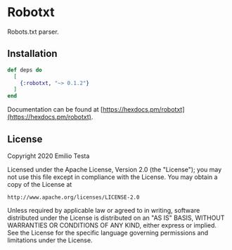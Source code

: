 # Robotxt

Robots.txt parser.

## Installation

```elixir
def deps do
  [
    {:robotxt, "~> 0.1.2"}
  ]
end
```

Documentation can be found at [https://hexdocs.pm/robotxt](https://hexdocs.pm/robotxt).

## License
Copyright 2020 Emilio Testa

Licensed under the Apache License, Version 2.0 (the "License");
you may not use this file except in compliance with the License.
You may obtain a copy of the License at

    http://www.apache.org/licenses/LICENSE-2.0

Unless required by applicable law or agreed to in writing, software
distributed under the License is distributed on an "AS IS" BASIS,
WITHOUT WARRANTIES OR CONDITIONS OF ANY KIND, either express or implied.
See the License for the specific language governing permissions and
limitations under the License.

